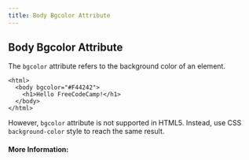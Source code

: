 ```yaml
---
title: Body Bgcolor Attribute
---
```

## Body Bgcolor Attribute

The `bgcolor` attribute refers to the background color of an element. 
```
<html>
  <body bgcolor="#F44242">
    <h1>Hello FreeCodeCamp!</h1>
  </body>
</html>
```
However, `bgcolor` attribute is not supported in HTML5. Instead, use CSS `background-color` style to reach the same result.
<!-- The article goes here, in GitHub-flavored Markdown. Feel free to add YouTube videos, images, and CodePen/JSBin embeds  -->

#### More Information:
<!-- Please add any articles you think might be helpful to read before writing the article -->


